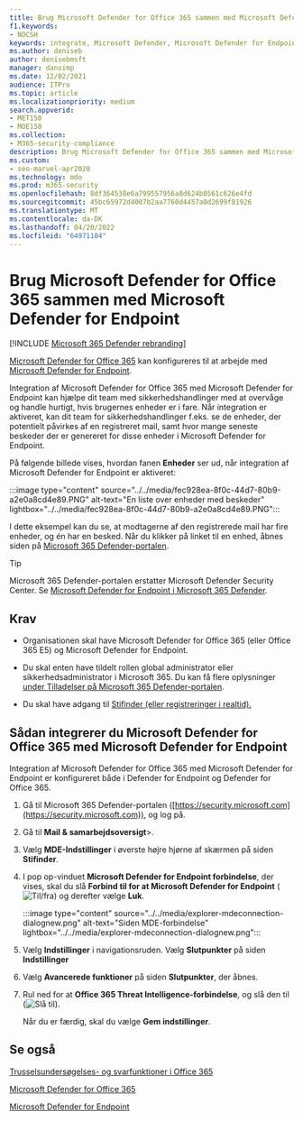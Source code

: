 ```yaml
---
title: Brug Microsoft Defender for Office 365 sammen med Microsoft Defender for Endpoint
f1.keywords:
- NOCSH
keywords: integrate, Microsoft Defender, Microsoft Defender for Endpoint
ms.author: deniseb
author: denisebmsft
manager: dansimp
ms.date: 12/02/2021
audience: ITPro
ms.topic: article
ms.localizationpriority: medium
search.appverid:
- MET150
- MOE150
ms.collection:
- M365-security-compliance
description: Brug Microsoft Defender for Office 365 sammen med Microsoft Defender for Endpoint til at få mere detaljerede oplysninger om trusler mod dine enheder og mailindhold.
ms.custom:
- seo-marvel-apr2020
ms.technology: mdo
ms.prod: m365-security
ms.openlocfilehash: 8df364538e6a799557956a8d624b0561c626e4fd
ms.sourcegitcommit: 45bc65972d4007b2aa7760d4457a0d2699f81926
ms.translationtype: MT
ms.contentlocale: da-DK
ms.lasthandoff: 04/20/2022
ms.locfileid: "64971104"
---
```

# <a name="use-microsoft-defender-for-office-365-together-with-microsoft-defender-for-endpoint"></a>Brug Microsoft Defender for Office 365 sammen med Microsoft Defender for Endpoint

[!INCLUDE [Microsoft 365 Defender rebranding](../includes/microsoft-defender-for-office.md)]

[Microsoft Defender for Office 365](defender-for-office-365.md) kan konfigureres til at arbejde med [Microsoft Defender for Endpoint](/windows/security/threat-protection).

Integration af Microsoft Defender for Office 365 med Microsoft Defender for Endpoint kan hjælpe dit team med sikkerhedshandlinger med at overvåge og handle hurtigt, hvis brugernes enheder er i fare. Når integration er aktiveret, kan dit team for sikkerhedshandlinger f.eks. se de enheder, der potentielt påvirkes af en registreret mail, samt hvor mange seneste beskeder der er genereret for disse enheder i Microsoft Defender for Endpoint.

På følgende billede vises, hvordan fanen **Enheder** ser ud, når integration af Microsoft Defender for Endpoint er aktiveret:

:::image type="content" source="../../media/fec928ea-8f0c-44d7-80b9-a2e0a8cd4e89.PNG" alt-text="En liste over enheder med beskeder" lightbox="../../media/fec928ea-8f0c-44d7-80b9-a2e0a8cd4e89.PNG":::

I dette eksempel kan du se, at modtagerne af den registrerede mail har fire enheder, og én har en besked. Når du klikker på linket til en enhed, åbnes siden på [Microsoft 365 Defender-portalen](/microsoft-365/security/defender/microsoft-365-defender).

> [!TIP]
> Microsoft 365 Defender-portalen erstatter Microsoft Defender Security Center. Se [Microsoft Defender for Endpoint i Microsoft 365 Defender](../defender/microsoft-365-security-center-mde.md).

## <a name="requirements"></a>Krav

- Organisationen skal have Microsoft Defender for Office 365 (eller Office 365 E5) og Microsoft Defender for Endpoint.

- Du skal enten have tildelt rollen global administrator eller sikkerhedsadministrator i Microsoft 365. Du kan få flere oplysninger [under Tilladelser på Microsoft 365 Defender-portalen](permissions-microsoft-365-security-center.md).

- Du skal have adgang til [Stifinder (eller registreringer i realtid).](threat-explorer.md)

## <a name="to-integrate-microsoft-defender-for-office-365-with-microsoft-defender-for-endpoint"></a>Sådan integrerer du Microsoft Defender for Office 365 med Microsoft Defender for Endpoint

Integration af Microsoft Defender for Office 365 med Microsoft Defender for Endpoint er konfigureret både i Defender for Endpoint og Defender for Office 365.

1. Gå til Microsoft 365 Defender-portalen ([https://security.microsoft.com](https://security.microsoft.com)), og log på.

2. Gå til **Mail & samarbejdsoversigt**\>.

3. Vælg **MDE-Indstillinger** i øverste højre hjørne af skærmen på siden **Stifinder**.

3. I pop op-vinduet **Microsoft Defender for Endpoint forbindelse**, der vises, skal du slå **Forbind til for at Microsoft Defender for Endpoint** (![Til/fra](../../media/scc-toggle-on.png)) og derefter vælge **Luk**.

   :::image type="content" source="../../media/explorer-mdeconnection-dialognew.png" alt-text="Siden MDE-forbindelse" lightbox="../../media/explorer-mdeconnection-dialognew.png":::

4. Vælg **Indstillinger** i navigationsruden. Vælg **Slutpunkter** på siden **Indstillinger**

5. Vælg **Avancerede funktioner** på siden **Slutpunkter**, der åbnes.

6. Rul ned for at **Office 365 Threat Intelligence-forbindelse**, og slå den til (![Slå til).](../../media/scc-toggle-on.png)

   Når du er færdig, skal du vælge **Gem indstillinger**.

## <a name="see-also"></a>Se også

[Trusselsundersøgelses- og svarfunktioner i Office 365](office-365-ti.md)

[Microsoft Defender for Office 365](defender-for-office-365.md)

[Microsoft Defender for Endpoint](/windows/security/threat-protection)
